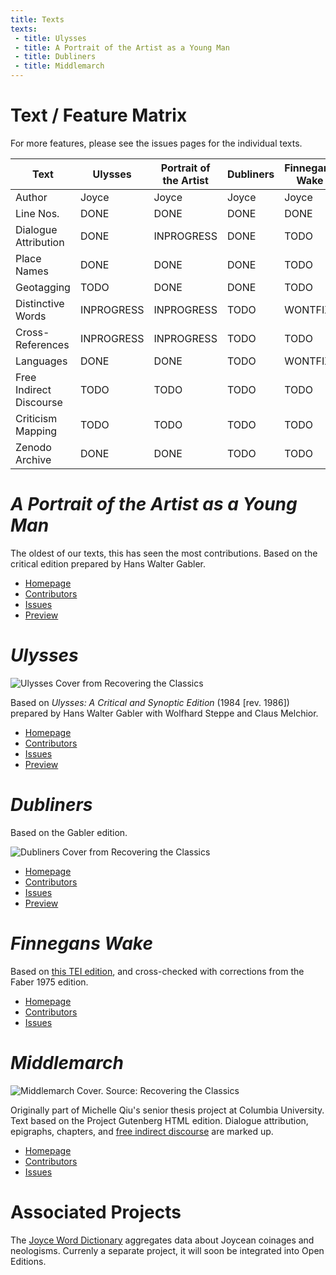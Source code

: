 ```yaml
---
title: Texts
texts: 
 - title: Ulysses
 - title: A Portrait of the Artist as a Young Man
 - title: Dubliners
 - title: Middlemarch
---
```


# Text / Feature Matrix

For more features, please see the issues pages for the individual texts.

| Text                    | Ulysses    | Portrait of the Artist                  | Dubliners | Finnegans Wake | Middlemarch |
|-------------------------|------------|-----------------------------------------|-----------|----------------|-------------|
| Author                  | Joyce      | Joyce                                   | Joyce     | Joyce          | Eliot       |
| Line Nos.               | DONE       | DONE                                    | DONE      | DONE           | TODO        |
| Dialogue Attribution    | DONE       | INPROGRESS                              | DONE      | TODO           | DONE        |
| Place Names             | DONE       | DONE                                    | DONE      | TODO           | TODO        |
| Geotagging              | TODO       | DONE                                    | DONE      | TODO           | TODO        |
| Distinctive Words       | INPROGRESS | INPROGRESS                              | TODO      | WONTFIX        | TODO        |
| Cross-References        | INPROGRESS | INPROGRESS                              | TODO      | TODO           | TODO        |
| Languages               | DONE       | DONE                                    | TODO      | WONTFIX        | TODO        |
| Free Indirect Discourse | TODO       | TODO                                    | TODO      | TODO           | DONE        |
| Criticism Mapping       | TODO       | TODO                                    | TODO      | TODO           | TODO        |
| Zenodo Archive          | DONE       | DONE                                    | TODO      | TODO           | TODO        |

# _A Portrait of the Artist as a Young Man_

The oldest of our texts, this has seen the most contributions. Based on the critical edition prepared by Hans Walter Gabler.

- [Homepage](https://github.com/open-editions/corpus-joyce-portrait-TEI)
- [Contributors](https://github.com/open-editions/corpus-joyce-portrait-TEI/graphs/contributors)
- [Issues](https://github.com/open-editions/corpus-joyce-portrait-TEI/issues)
- [Preview](https://joyce-portrait.netlify.com/) 

# _Ulysses_

![Ulysses Cover from Recovering the Classics](static/rtc_Ulysses_Melissa+Hamel.jpeg)

Based on _Ulysses: A Critical and Synoptic Edition_ (1984 \[rev. 1986\]) prepared by Hans Walter Gabler with Wolfhard Steppe and Claus Melchior. 

- [Homepage](https://github.com/open-editions/corpus-joyce-portrait-TEI)
- [Contributors](https://github.com/open-editions/corpus-joyce-portrait-TEI/graphs/contributors)
- [Issues](https://github.com/open-editions/corpus-joyce-portrait-TEI/issues)
- [Preview](https://ulysses-tei.netlify.com/)

# _Dubliners_

Based on the Gabler edition. 

![Dubliners Cover from Recovering the Classics](static/rtc_Dubliners_Devin.jpeg)

- [Homepage](https://github.com/open-editions/corpus-joyce-dubliners-tei)
- [Contributors](https://github.com/open-editions/corpus-joyce-dubliners-tei/graphs/contributors)
- [Issues](https://github.com/open-editions/corpus-joyce-dubliners-tei/issues)
- [Preview](https://joyce-dubliners.netlify.com/) 

# _Finnegans Wake_ 


Based on [this TEI edition](https://github.com/timds/finnegans-wake-tei/), and cross-checked with corrections from the Faber 1975 edition. 

- [Homepage](https://github.com/open-editions/corpus-joyce-portrait-TEI)
- [Contributors](https://github.com/open-editions/corpus-joyce-portrait-TEI/graphs/contributors)
- [Issues](https://github.com/open-editions/corpus-joyce-portrait-TEI/issues)

# _Middlemarch_ 

![Middlemarch Cover. Source: Recovering the Classics](static/rtc_Middlemarch.jpeg)

Originally part of Michelle Qiu's senior thesis project at Columbia University. Text based on the Project Gutenberg HTML edition. Dialogue attribution, epigraphs, chapters, and [free indirect discourse](https://en.wikipedia.org/wiki/Free_indirect_speech) are marked up.

- [Homepage](https://github.com/open-editions/corpus-eliot-middlemarch-tei)
- [Contributors](https://github.com/open-editions/corpus-eliot-middlemarch-tei/graphs/contributors)
- [Issues](https://github.com/open-editions/corpus-eliot-middlemarch-tei/issues)

# Associated Projects

The [Joyce Word Dictionary](https://github.com/open-editions/joyce-word-dictionary) aggregates data about Joycean coinages and neologisms. Currenly a separate project, it will soon be integrated into Open Editions.
